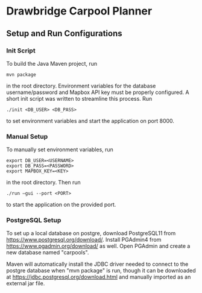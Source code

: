 # Drawbridge Carpool Planner

## Setup and Run Configurations

### Init Script
To build the Java Maven project, run
```
mvn package
```
in the root directory.
Environment variables for the database username/password and Mapbox API key must be properly configured. A short init script was written to streamline this process. Run
```
./init <DB_USER> <DB_PASS>
```
to set environment variables and start the application on port 8000.

### Manual Setup
To manually set environment variables, run
```
export DB_USER=<USERNAME>
export DB_PASS=<PASSWORD>
export MAPBOX_KEY=<KEY>
```
in the root directory. Then run 
```
./run –gui --port <PORT>
```
to start the application on the provided port.

### PostgreSQL Setup
To set up a local database on postgre, download 
PostgreSQL11 from https://www.postgresql.org/download/.
Install PGAdmin4 from https://www.pgadmin.org/download/
as well. Open PGAdmin and create a new database named
"carpools".

Maven will automatically install the JDBC driver needed 
to connect to the postgre database when "mvn package" is 
run, though it can be downloaded at 
https://jdbc.postgresql.org/download.html
and manually imported as an external jar file.
